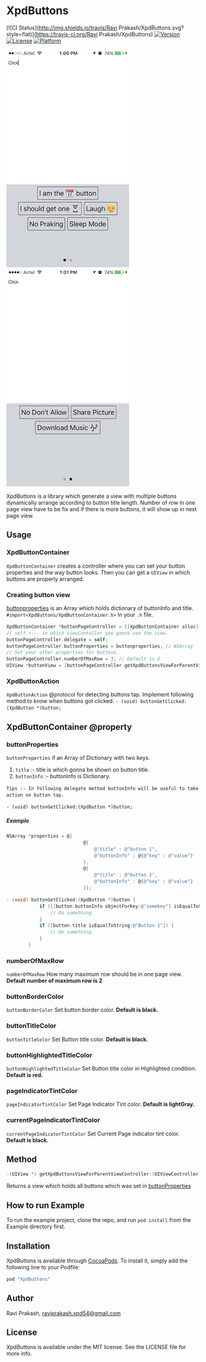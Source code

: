 # XpdButtons

[![CI Status](http://img.shields.io/travis/Ravi Prakash/XpdButtons.svg?style=flat)](https://travis-ci.org/Ravi Prakash/XpdButtons)
[![Version](https://img.shields.io/cocoapods/v/XpdButtons.svg?style=flat)](http://cocoapods.org/pods/XpdButtons)
[![License](https://img.shields.io/cocoapods/l/XpdButtons.svg?style=flat)](http://cocoapods.org/pods/XpdButtons)
[![Platform](https://img.shields.io/cocoapods/p/XpdButtons.svg?style=flat)](http://cocoapods.org/pods/XpdButtons)

![firstScreen](./Example/Screenshots/screenshots_1.jpg)
![firstScreen](./Example/Screenshots/screenshots_3.jpg)

XpdButtons is a library which generate a view with multiple buttons dynamically arrange according to button title length. Number of row in one page view have to be fix and if there is more buttons, it will show up in next page view.

## Usage
### XpdButtonContainer
`XpdButtonContainer` creates a controller where you can set your button properties and the way button looks. Then you can get a `UIView` in which buttons are properly arranged.

### Creating button view
[buttonproperties](https://github.com/xpd54/XpdButtons#buttonproperties) is an Array which holds dictionary of buttonInfo and title.
`#import<XpdButtons/XpdButtonContainer.h>` In your `.h` file.

```objective-c
XpdButtonContainer *buttonPageController = [[XpdButtonContainer alloc] init];
// self <--- in which viewContoller you gonna use the view.
buttonPageController.delegate = self;
buttonPageController.buttonProperties = buttonproperties; // NSArray
// Set your other properties for buttons.
buttonPageController.numberOfMaxRow = 3; // Default is 2
UIView *buttonView = [buttonPageController getXpdButtonsViewForParentViewController:self];
```
### XpdButtonAction
`XpdButtonAction` @protocol for detecting buttons tap.
Implement following method to know when buttons got clicked. 
`- (void) buttonGetClicked:(XpdButton *)button;`

## XpdButtonContainer @property
### buttonProperties
`buttonProperties` if an Array of Dictionary with two keys.

1. `title` :- title is which gonna be shown on button title.
2. `buttonInfo` :- buttonInfo is Dictionary.

`Tips :- In following delegate method buttonInfo will be useful to take action on button tap.`

`- (void) buttonGetClicked:(XpdButton *)button;`

##### Example

```objective-c
NSArray *properties = @[
                            @{
                                @"title" : @"button 1",
                                @"buttonInfo" : @{@"key" : @"value"}
                            },
                            @{
                                @"title" : @"button 2",
                                @"buttonInfo" : @{@"key" : @"value"}
                            }];
```

```objective-c
- (void) buttonGetClicked:(XpdButton *)button {
            if ([[button.buttonInfo objectForKey:@"somekey"] isEqualToString:@"somevalue"]) {
                // Do something
            }
            if ([button.title isEqualToString:@"Button 1"]) {
                // Do something
            }                                           
        }
```

### numberOfMaxRow
`numberOfMaxRow` How many maximum row should be in one page view. **Default number of maximum row is 2**

### buttonBorderColor
`buttonBorderColor` Set button border color. **Default is black.**

### buttonTitleColor
`buttonTitleColor` Set Button title color. **Default is black.**

### buttonHighlightedTitleColor
`buttonHighlightedTitleColor` Set Button title color in Highlighted condition. **Default is red.**

### pageIndicatorTintColor
`pageIndicatorTintColor` Set Page Indicator Tint color. **Default is lightGray.**

### currentPageIndicatorTintColor
`currentPageIndicatorTintColor` Set Current Page indicator tint color. **Default is black.**

## Method
```objective-c 
-(UIView *) getXpdButtonsViewForParentViewController:(UIViewController *)parent;
```
Returns a view which holds all buttons which was set in [buttonProperties](https://github.com/xpd54/XpdButtons#buttonproperties)


## How to run Example

To run the example project, clone the repo, and run `pod install` from the Example directory first.

## Installation

XpdButtons is available through [CocoaPods](http://cocoapods.org). To install
it, simply add the following line to your Podfile:

```ruby
pod "XpdButtons"
```

## Author

Ravi Prakash, raviprakash.xpd54@gmail.com

## License

XpdButtons is available under the MIT license. See the LICENSE file for more info.
